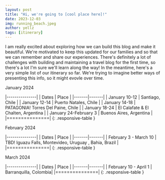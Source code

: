 ```yaml
---
layout: post
title: "Hi, we're going to [cool place here]!"
date: 2023-12-03
img: running_beach.jpeg
author: yellz
tags: [itinerary]
---
```


I am really excited about exploring how we can build this blog and make it beautiful. We're motivated to keep this updated for our families and so that we can remember and share our experiences. There's definitely a lot of challenges with building and maintaining a travel blog for the first time, so there's a lot I'm sure we'll learn along the way! In the meantime, here's a very simple list of our itinerary so far. We're trying to imagine better ways of presenting this info, so it might evovle over time.

<i class="fa fa-calendar" aria-hidden="true"></i> January 2024

|---------------|
| Dates | Place |
|-------|-------|
| January 10-12 | Santiago, Chile |
| January 12-14 | Puerto Natales, Chile |
| January 14-18 | PATAGONIA! Torres Del Paine, Chile |
| January 18-24 | El Calafate & El Chalten, Argentina |
| January 24-February 3 | Buenos Aires, Argentina |
|===============|
{: .responsive-table }

<i class="fa fa-calendar" aria-hidden="true"></i> February 2024

|---------------|
| Dates | Place |
|-------|-------|
| February 3 - March 10 | TBD! Iguazu Falls, Montevideo, Uruguay , Bahia, Brazil |
|===============|
{: .responsive-table }

<i class="fa fa-calendar" aria-hidden="true"></i> March 2024

|---------------|
| Dates | Place |
|-------|-------|
| February 10 - April 1 | Barranquilla, Colombia|
|===============|
{: .responsive-table }
